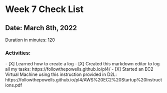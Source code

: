 # Week 7 Check List
<h2>Date: March 8th, 2022</h2>
Duration in minutes: 120<br>
<h3>Activities:</h3>
- [X] Learned how to create a log
- [X] Created this markdown editor to log all my tasks:  https://followthepowells.github.io/pl4/
- [X] Started an EC2 Virtual Machine using this instruction provided in D2L: https://followthepowells.github.io/pl4/AWS%20EC2%20Startup%20Instructions.pdf

